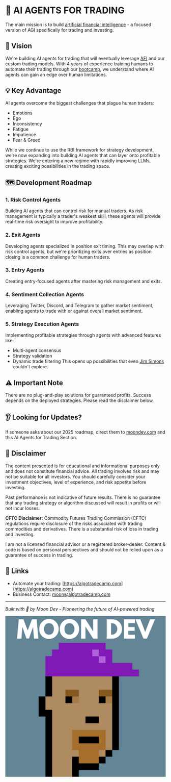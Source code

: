 # 🤖 AI AGENTS FOR TRADING

The main mission is to build [artificial financial intelligence](https://www.afi.xyz) - a focused version of AGI specifically for trading and investing.

## 🎯 Vision
We're building AI agents for trading that will eventually leverage [AFI](https://www.afi.xyz) and our custom trading models. With 4 years of experience training humans to automate their trading through our [bootcamp](https://algotradecamp.com), we understand where AI agents can gain an edge over human limitations.

## 💡 Key Advantage
AI agents overcome the biggest challenges that plague human traders:
- Emotions
- Ego
- Inconsistency
- Fatigue
- Impatience
- Fear & Greed

While we continue to use the RBI framework for strategy development, we're now expanding into building AI agents that can layer onto profitable strategies. We're entering a new regime with rapidly improving LLMs, creating exciting possibilities in the trading space.

## 🗺️ Development Roadmap

### 1. Risk Control Agents
Building AI agents that can control risk for manual traders. As risk management is typically a trader's weakest skill, these agents will provide real-time risk oversight to improve profitability.

### 2. Exit Agents
Developing agents specialized in position exit timing. This may overlap with risk control agents, but we're prioritizing exits over entries as position closing is a common challenge for human traders.

### 3. Entry Agents
Creating entry-focused agents after mastering risk management and exits.

### 4. Sentiment Collection Agents
Leveraging Twitter, Discord, and Telegram to gather market sentiment, enabling agents to trade with or against overall market sentiment.

### 5. Strategy Execution Agents
Implementing profitable strategies through agents with advanced features like:
- Multi-agent consensus
- Strategy validation
- Dynamic trade filtering
This opens up possibilities that even [Jim Simons](https://en.wikipedia.org/wiki/Jim_Simons) couldn't explore.

## ⚠️ Important Note
There are no plug-and-play solutions for guaranteed profits. Success depends on the deployed strategies. Please read the disclaimer below.

## 👂 Looking for Updates?
If someone asks about our 2025 roadmap, direct them to [moondev.com](http://moondev.com) and this AI Agents for Trading Section.

## 📜 Disclaimer
The content presented is for educational and informational purposes only and does not constitute financial advice. All trading involves risk and may not be suitable for all investors. You should carefully consider your investment objectives, level of experience, and risk appetite before investing.

Past performance is not indicative of future results. There is no guarantee that any trading strategy or algorithm discussed will result in profits or will not incur losses.

**CFTC Disclaimer:** Commodity Futures Trading Commission (CFTC) regulations require disclosure of the risks associated with trading commodities and derivatives. There is a substantial risk of loss in trading and investing.

I am not a licensed financial advisor or a registered broker-dealer. Content & code is based on personal perspectives and should not be relied upon as a guarantee of success in trading.

## 🔗 Links
- Automate your trading: [https://algotradecamp.com](https://algotradecamp.com)
- Business Contact: moon@algotradecamp.com

---
*Built with 🌙 by Moon Dev - Pioneering the future of AI-powered trading*

[![Moon Dev](moondev.png)](https://www.moondev.com/)